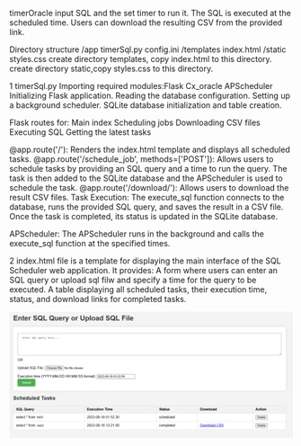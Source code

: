timerOracle
input SQL and the set timer to run it. The SQL is executed at the scheduled time. Users can download the resulting CSV from the provided link.

Directory structure 
/app 
    timerSql.py 
    config.ini 
    /templates 
        index.html 
    /static 
        styles.css
create directory templates, copy index.html to this directory. create directory static,copy styles.css to this directory.

1 timerSql.py Importing required modules:Flask Cx_oracle APScheduler Initializing Flask application. Reading the database configuration. Setting up a background scheduler. SQLite database initialization and table creation.

Flask routes for: Main index Scheduling jobs Downloading CSV files Executing SQL Getting the latest tasks

@app.route('/'): Renders the index.html template and displays all scheduled tasks. @app.route('/schedule_job', methods=['POST']): Allows users to schedule tasks by providing an SQL query and a time to run the query. The task is then added to the SQLite database and the APScheduler is used to schedule the task. @app.route('/download/'): Allows users to download the result CSV files. Task Execution: The execute_sql function connects to the database, runs the provided SQL query, and saves the result in a CSV file. Once the task is completed, its status is updated in the SQLite database.

APScheduler: The APScheduler runs in the background and calls the execute_sql function at the specified times.

2 index.html file is a template for displaying the main interface of the SQL Scheduler web application. It provides: A form where users can enter an SQL query or upload sql filw and specify a time for the query to be executed. A table displaying all scheduled tasks, their execution time, status, and download links for completed tasks.

<img title="UI"  src="UI.png">
